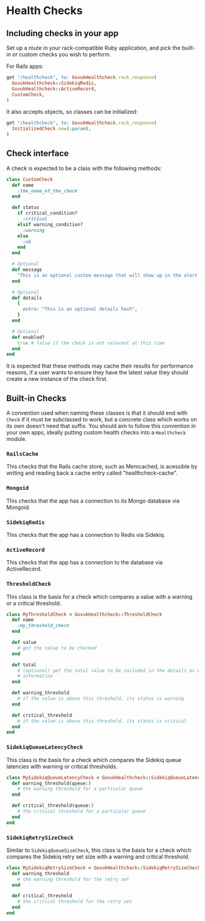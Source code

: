 # Health Checks

## Including checks in your app

Set up a route in your rack-compatible Ruby application, and pick the built-in
or custom checks you wish to perform.

For Rails apps:

```ruby
get "/healthcheck", to: GovukHealthcheck.rack_response(
  GovukHealthcheck::SidekiqRedis,
  GovukHealthcheck::ActiveRecord,
  CustomCheck,
)
```

It also accepts objects, so classes can be initialized:

```ruby
get "/healthcheck", to: GovukHealthcheck.rack_response(
  InitializedCheck.new(:param),
)
```

## Check interface

A check is expected to be a class with the following methods:

```ruby
class CustomCheck
  def name
    :the_name_of_the_check
  end

  def status
    if critical_condition?
      :critical
    elsif warning_condition?
      :warning
    else
      :ok
    end
  end

  # Optional
  def message
    "This is an optional custom message that will show up in the alert in Icinga"
  end

  # Optional
  def details
    {
      extra: "This is an optional details hash",
    }
  end

  # Optional
  def enabled?
    true # false if the check is not relevant at this time
  end
end
```

It is expected that these methods may cache their results for performance
reasons, if a user wants to ensure they have the latest value they should
create a new instance of the check first.

## Built-in Checks

A convention used when naming these classes is that it should end with `Check`
if it must be subclassed to work, but a concrete class which works on its own
doesn't need that suffix. You should aim to follow this convention in your own
apps, ideally putting custom health checks into a `Healthcheck` module.

### `RailsCache`

This checks that the Rails cache store, such as Memcached, is acessible by
writing and reading back a cache entry called "healthcheck-cache".

### `Mongoid`

This checks that the app has a connection to its Mongo database via Mongoid.

### `SidekiqRedis`

This checks that the app has a connection to Redis via Sidekiq.

### `ActiveRecord`

This checks that the app has a connection to the database via ActiveRecord.

### `ThresholdCheck`

This class is the basis for a check which compares a value with a warning or a
critical threshold.

```ruby
class MyThresholdCheck < GovukHealthcheck::ThresholdCheck
  def name
    :my_threshold_check
  end

  def value
    # get the value to be checked
  end

  def total
    # (optional) get the total value to be included in the details as extra
    # information
  end

  def warning_threshold
    # if the value is above this threshold, its status is warning
  end

  def critical_threshold
    # if the value is above this threshold, its status is critical
  end
end
```

### `SidekiqQueueLatencyCheck`

This class is the basis for a check which compares the Sidekiq queue latencies
with warning or critical thresholds.

```ruby
class MySidekiqQueueLatencyCheck < GovukHealthcheck::SidekiqQueueLatencyCheck
  def warning_threshold(queue:)
    # the warning threshold for a particular queue
  end

  def critical_threshold(queue:)
    # the critical threshold for a particular queue
  end
end
```

### `SidekiqRetrySizeCheck`

Similar to `SidekiqQueueSizeCheck`, this class is the basis for a check which
compares the Sidekiq retry set size with a warning and critical threshold.

```ruby
class MySidekiqRetrySizeCheck < GovukHealthcheck::SidekiqRetrySizeCheck
  def warning_threshold
    # the warning threshold for the retry set
  end

  def critical_threshold
    # the critical threshold for the retry set
  end
end
```
